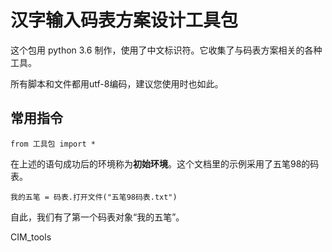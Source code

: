 # 汉字输入码表方案设计工具包
这个包用 python 3.6 制作，使用了中文标识符。它收集了与码表方案相关的各种工具。

所有脚本和文件都用utf-8编码，建议您使用时也如此。
## 常用指令
`from 工具包 import *`

在上述的语句成功后的环境称为**初始环境**。这个文档里的示例采用了五笔98的码表。

`我的五笔 = 码表.打开文件("五笔98码表.txt")`

自此，我们有了第一个码表对象“我的五笔”。



CIM_tools
